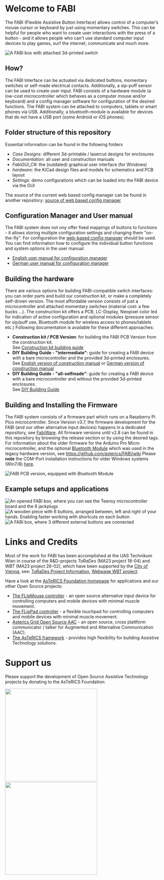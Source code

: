 # Welcome to FABI

The FABI (Flexible Assistive Button Interface) allows control of a computer’s mouse cursor or
keyboard by just using momentary switches. This can be helpful for people who want to create 
user interactions with the press of a button - and it allows people who can't use standard computer input devices
to play games, surf the internet, communicate and much more.

![A FABI box with attached 3d-printed switch](https://github.com/asterics/FABI/blob/master/img/FABI4.png "FABI box with attached switch")


## How?

The FABI Interface can be actuated via dedicated buttons, momentary switches or self-made
electrical contacts. Additionally, a sip-puff sensor can be used to create user input.
FABI consists of a hardware module (a low-cost microcontroller which behaves
as a computer mouse and/or keyboard) and a config manager software for configuration of
the desired functions. The FABI system can be attached to computers, tablets or smart phones via USB.
Additionally, a bluetooth-module is available for devices that do not have a USB port (some Android or iOS phones).

## Folder structure of this repository
Essential information can be found in the following folders
* _Case Designs:_ different 3d-printable / lasercut designs for enclosures
* _Documentation:_ all user and construction manuals
* _FabiGUI_C#:_ the (outdated) graphical user interface (for Windows)
* _hardware:_ the KiCad design files and models for schematics and PCB layout
* _Settings:_ demo configurations which can be loaded into the FABI device via the GUI

The source of the current web based config manager can be found in another repository: [source of web based config manager](https://github.com/asterics/Addon-Bluetooth-WebGUI/tree/main/webgui)

## Configuration Manager and User manual

The FABI system does not ony offer fixed mappings of buttons to functions - it allows storing multiple configuration settings and changing them "on-the-fly". For configuration the [web-based config manager](https://fabi.asterics.eu/) should be used.
You can find information how to configure the individual button functions and system options in the user manual:

* [English user manual for configuration manager](https://github.com/asterics/FABI/blob/master/Documentation/UserManual/Markdown/Fabi%20User%20Manual.md) 
* [German user manual for configuration manager](https://github.com/asterics/FABI/blob/master/Documentation/UserManual/Markdown/Fabi%20Anwendungsanleitung.md)



## Building the hardware

There are various options for building FABI-compatible switch interfaces: you can order parts and build our construction kit, or make a completely self-driven version.
The most affordable version consists of just a microcontroller and attached momentary switches (material cost: a few bucks ...). The construction kit offers a PCB, LC-Display, 
Neopixel color led for indication of active configuration and optional modules (pressure sensor for sip/puff use, Bluetooth module for wireless access to phones/tablets etc.)
Following documentation is available for these different approaches:
* **Construction kit / PCB Version**: for building the FABI PCB Version from the construction kit.\
See [Construction kit building guide](https://github.com/asterics/FABI/blob/master/Documentation/ConstructionManual/PCB-Version/FABIManual.pdf)
* **DIY Building Guide - "intermediate"**: guide for creating a FABI device with a bare microcontroller and the provided 3d-printed enclosures.\
See [English version of construction manual](https://github.com/asterics/FABI/blob/master/Documentation/ConstructionManual/3D-printedBox/en/FABI_ConstructionManual.pdf) 
or [German version of construction manual](https://github.com/asterics/FABI/blob/master/Documentation/ConstructionManual/3D-printedBox/de/FABI_Bauanleitung.pdf)
* **DIY Building Guide - "all-selfmade"**: guide for creating a FABI device with a bare microcontroller and without the provided 3d-printed enclosures.\
See [DIY Building Guide](https://github.com/asterics/FABI/blob/master/Documentation/ConstructionManual/SelfmadeBox/FABI_Construction_SelfmadeBox.pdf)

## Building and Installing the Firmware

The FABI system consists of a firmware part which runs on a Raspberry Pi Pico microcontroller.
Since Version v3.7, the firmware development for the FABI (and our other alternative input devices) happens in a dedicated repository, see [FabiWare](https://github.com/asterics/FabiWare).
All firmware versions until v2.8 can be found in this repository by browsing the release section or by using the desired tags.
For information about the older firmware for the Arduino Pro Micro microcontroller, and the optional [Bluetooth Module](https://github.com/asterics/esp32_mouse_keyboard) which was used in the legacy hardware version, see https://github.com/asterics/FABI/wiki
Please __note__ the COM-Port installation instructions for older Windows systems (Win7/8) [here](https://github.com/raspberrypi/pico-feedback/issues/118).


![FABI PCB version, equipped with Bluetooth Module](https://github.com/asterics/FABI/blob/master/img/pcb_open.JPG "FABI PCB version with equipped bluetooth module")


## Example setups and applications

![An opened FABI box, where you can see the Teensy microcontroller board and the 6 jackplugs](https://github.com/asterics/FABI/blob/master/img/7.jpg "FABI box with jackplugs")
![A wooden piece with 6 buttons, arranged between, left and right of your hands. Enabling faster working with shortcuts on each button](https://github.com/asterics/FABI/blob/master/img/2.jpg "RapidCoding prototype, powered by FABI")
![A FABI box, where 3 different external buttons are connected](https://github.com/asterics/FABI/blob/master/img/8.jpg "FABI box with external buttons")


# Links and Credits

Most of the work for FABI has been accomplished at the UAS Technikum Wien in course of the R&D-projects *ToRaDes* (MA23 project 18-04) and *WBT* (MA23 project 26-02), which have been supported by the [City of Vienna](https://www.wien.gv.at/kontakte/ma23/index.html),
see: [ToRaDes Project Information](https://embsys.technikum-wien.at/projects/torades/index.php), [Webpage WBT project](https://wbt.wien).

Have a look at the [AsTeRICS Foundation homepage](https://www.asterics-foundation.org) for applications and our other Open Source projects:

* [The FLipMouse controller](https://github.com/asterics/FLipMouse) - an open source alternative input device for controlling computers and mobile devices with minimal muscle movement.
* [The FLipPad controller](https://github.com/asterics/FLipMouse) - a flexible touchpad for controlling computers and mobile devices with minimal muscle movement.
* [Asterics Grid Open Source AAC](https://grid.asterics.eu) - an open source, cross plattform communicator / talker for Augmented and Alternative Communication (AAC).
* [The AsTeRICS framework](https://github.com/asterics/AsTeRICS) - provides high flexibility for building Assistive Technology solutions. 


# Support us
Please support the development of Open Source Assistive Technology projects by donating to the AsTeRICS Foundation:

<div>
<a title="Donate with PayPal" href="https://www.paypal.com/donate/?hosted_button_id=38AJJNS427MJ2" target="_blank" style="margin-right:3em">
<img src="https://github.com/asterics/AsTeRICS-Grid/raw/master/app/img/donate-paypal.png" width=300/></a>
<span>&nbsp;&nbsp;&nbsp;</span>
<a title="Donate at opencollective.com" href="https://opencollective.com/asterics-foundation" target="_blank">
<img src="https://github.com/asterics/AsTeRICS-Grid/raw/master/app/img/donate-open-collective.png" width=300/></a>
</div>


